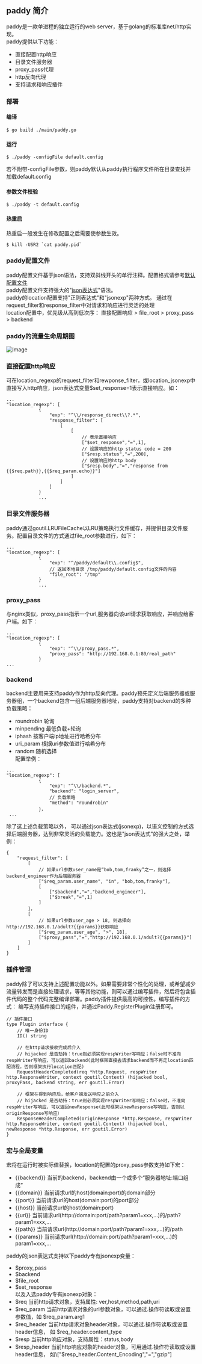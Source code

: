 ## paddy 简介  
paddy是一款单进程的独立运行的web server，基于golang的标准库net/http实现。   
paddy提供以下功能：  
* 直接配置http响应
* 目录文件服务器
* proxy_pass代理
* http反向代理
* 支持请求和响应插件   
   
### 部署
#### 编译  
```
$ go build ./main/paddy.go
```
#### 运行  
```
$ ./paddy -configFile default.config
```
若不附带-configFile参数，则paddy默认从paddy执行程序文件所在目录查找并加载default.config  
#### 参数文件校验
```
$ ./paddy -t default.config
```
#### 热重启
热重启一般发生在修改配置之后需要使参数生效。  
```
$ kill -USR2 `cat paddy.pid`
```
   
### paddy配置文件
paddy配置文件基于json语法，支持双斜线开头的单行注释。配置格式请参考[默认配置文件](https://github.com/truexf/paddy/blob/master/default.config)   
paddy配置文件支持强大的"[json表达式](https://github.com/truexf/goutil/tree/master/jsonexp)"语法。  
paddy的location配置支持"正则表达式"和"jsonexp"两种方式。  通过在request_filter和response_filter中对请求和响应进行灵活的处理  
location配置中，优先级从高到低次序： 直接配置响应 > file_root > proxy_pass > backend   
   
### paddy的流量生命周期图  
![image](https://github.com/truexf/paddy/blob/master/lifetime.jpg)  
   
### 直接配置http响应  
可在location_regexp的request_filter和rewponse_filter，或location_jsonexp中直接写入http响应，json表达式变量$set_response=1表示直接响应。如：  
```
...
"location_regexp": [
			{
				"exp": "^\\/response_direct\\?.*",
				"response_filter": [
					[
						[
							// 表示直接响应
							["$set_response","=",1],
							// 设置响应的http status code = 200
							["$resp.status","=",200],
							// 设置响应的http body
							["$resp.body","=","response from {{$req.path}},{{$req_param.echo}}"]
						]
					]
				]
			}
            ...

```
   
### 目录文件服务器
paddy通过goutil.LRUFileCache以LRU策略执行文件缓存，并提供目录文件服务。配置目录文件的方式通过file_root参数进行，如下：  
```
...
"location_regexp": [			
			{
				"exp": "^/paddy/default\\.config$",
				// 返回本地目录 /tmp/paddy/default.config文件的内容
				"file_root": "/tmp"
			}
            ...
```
   
### proxy_pass
与nginx类似，proxy_pass指示一个url,服务器向该url请求获取响应，并响应给客户端。如下：  
```
...
"location_regexp": [
			{
				"exp": "^\\/proxy_pass.*",
				"proxy_pass": "http://192.168.0.1:80/real_path"
			}
...
```
   
### backend
backend主要用来支持paddy作为http反向代理。paddy预先定义后端服务器或服务器组，一个backend包含一组后端服务器地址，paddy支持对backend的多种负载策略：  
* roundrobin  轮询
* minpending  最低负载+轮询
* iphash 按客户端ip地址进行哈希分布
* uri_param 根据uri参数值进行哈希分布
* random 随机选择  
配置举例：   
```
...
"location_regexp": [
			{
				"exp": "^\\/backend.*",
				"backend": "login_server",
				// 负载策略
				"method": "roundrobin"
			}，
 ...
```
除了这上述负载策略以外， 可以通过json表达式(jsonexp)，以语义控制的方式选择后端服务器，达到非常灵活的负载能力。这也是"json表达式"的强大之处，举例：
```
{
	"request_filter": [
		[
			// 如果url参数user_name是“bob,tom,franky”之一，则选择backend_engineer作为后端服务器
			["$req_param.user_name", "in", "bob,tom,franky"],
			[
				["$backend","=","backend_engineer"],
				["$break","=",1]
			]
		]，
		[
			// 如果url参数user_age > 18, 则选择向http://192.168.0.1/adult?{{params}}获取响应
			["$req_param.user_age", ">", 18],
			["$proxy_pass","=","http://192.168.0.1/adult?{{params}}"]
		]
	]
}
```
   
### 插件管理  
paddy除了可以支持上述配置功能以外。如果需要非常个性化的处理，或希望减少流量转发而是直接处理请求，等等其他功能，则可以通过编写插件，然后将包含插件代码的整个代码完整编译部署。paddy插件提供最高的可控性。编写插件的方式： 编写支持插件接口的组件，并通过Paddy.RegisterPlugin注册即可。  
```
// 插件接口
type Plugin interface {
	// 唯一身份ID
	ID() string

	// 在http请求接收完成后介入
	// hijacked 是否劫持：true则必须实现respWriter写响应；false时不准向respWriter写响应，可以返回backend(此时框架直接去请求backend而不再走location匹配流程，否则框架执行location匹配)
	RequestHeaderCompleted(req *http.Request, respWriter http.ResponseWriter, context goutil.Context) (hijacked bool, proxyPass, backend string, err goutil.Error)

	// 框架在得到响应后，给客户端发送响应之前介入
	// hijacked 是否劫持：true则必须实现respWriter写响应；false时，不准向respWriter写响应，可以返回newResponse(此时框架以newResponse写响应，否则以originResponse写响应）
	ResponseHeaderCompleted(originResponse *http.Response, respWriter http.ResponseWriter, context goutil.Context) (hijacked bool, newResponse *http.Response, err goutil.Error)
}
```
   
### 宏与全局变量   
宏将在运行时被实际值替换，location的配置的proxy_pass参数支持如下宏：  
* {{backend}}  当前的backend，backend由一个或多个“服务器地址:端口组成”
* {{domain}} 当前请求url的host(domain:port)的domain部分
* {{port}} 当前请求url的host(domain:port)的port部分
* {{host}} 当前请求url的host(domain:port)
* {{uri}} 当前请求url\(http://domain:port/path?param1=xxx,...\)的/path?param1=xxx,...
* {{path}} 当前请求url\(http://domain:port/path?param1=xxx,...\)的/path
* {{params}} 当前请求url\(http://domain:port/path?param1=xxx,...\)的param1=xxx,...   
   
paddy的json表达式支持以下paddy专有jsonexp变量：   
* $proxy_pass
* $backend
* $file_root
* $set_response  
以及入选paddy专有jsonexp对象：
* $req  当前http请求对象，支持属性:  ver,host,method,path,uri
* $req_param 当前http请求对象的url参数对象，可以通过.操作符读取或设置参数值，如 $req_param.arg1
* $req_header 当前http请求对象header对象，可以通过.操作符读取或设置header信息， 如 $req_header.content_type
* $resp 当前http响应对象，支持属性：status,body
* $resp_header 当前http响应对象的header对象，可用通过.操作符读取或设置header信息， 如\["$resp_header.Content_Encoding","=","gzip"\]  






